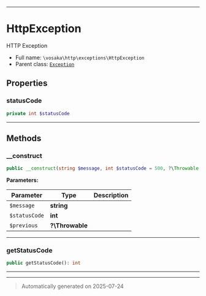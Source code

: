***

# HttpException

HTTP Exception



* Full name: `\vosaka\http\exceptions\HttpException`
* Parent class: [`Exception`](../../../Exception.md)



## Properties


### statusCode



```php
private int $statusCode
```






***

## Methods


### __construct



```php
public __construct(string $message, int $statusCode = 500, ?\Throwable $previous = null): mixed
```








**Parameters:**

| Parameter | Type | Description |
|-----------|------|-------------|
| `$message` | **string** |  |
| `$statusCode` | **int** |  |
| `$previous` | **?\Throwable** |  |





***

### getStatusCode



```php
public getStatusCode(): int
```












***


***
> Automatically generated on 2025-07-24
